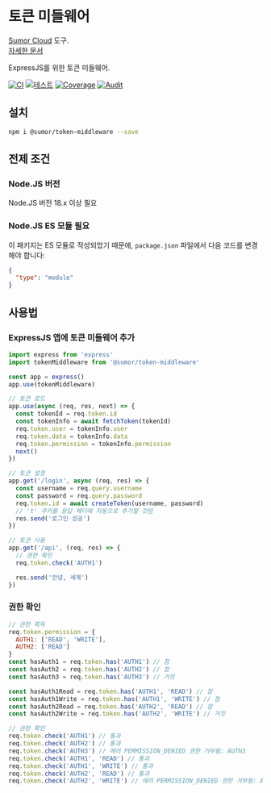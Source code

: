 # 토큰 미들웨어

[Sumor Cloud](https://sumor.cloud) 도구.  
[자세한 문서](https://sumor.cloud/token-middleware)

ExpressJS를 위한 토큰 미들웨어.

[![CI](https://github.com/sumor-cloud/token-middleware/actions/workflows/ci.yml/badge.svg)](https://github.com/sumor-cloud/token-middleware/actions/workflows/ci.yml)
[![테스트](https://github.com/sumor-cloud/token-middleware/actions/workflows/ut.yml/badge.svg)](https://github.com/sumor-cloud/token-middleware/actions/workflows/ut.yml)
[![Coverage](https://github.com/sumor-cloud/token-middleware/actions/workflows/coverage.yml/badge.svg)](https://github.com/sumor-cloud/token-middleware/actions/workflows/coverage.yml)
[![Audit](https://github.com/sumor-cloud/token-middleware/actions/workflows/audit.yml/badge.svg)](https://github.com/sumor-cloud/token-middleware/actions/workflows/audit.yml)

## 설치

```bash
npm i @sumor/token-middleware --save
```

## 전제 조건

### Node.JS 버전

Node.JS 버전 18.x 이상 필요

### Node.JS ES 모듈 필요

이 패키지는 ES 모듈로 작성되었기 때문에,
`package.json` 파일에서 다음 코드를 변경해야 합니다:

```json
{
  "type": "module"
}
```

## 사용법

### ExpressJS 앱에 토큰 미들웨어 추가

```javascript
import express from 'express'
import tokenMiddleware from '@sumor/token-middleware'

const app = express()
app.use(tokenMiddleware)

// 토큰 로드
app.use(async (req, res, next) => {
  const tokenId = req.token.id
  const tokenInfo = await fetchToken(tokenId)
  req.token.user = tokenInfo.user
  req.token.data = tokenInfo.data
  req.token.permission = tokenInfo.permission
  next()
})

// 토큰 설정
app.get('/login', async (req, res) => {
  const username = req.query.username
  const password = req.query.password
  req.token.id = await createToken(username, password)
  // 't' 쿠키를 응답 헤더에 자동으로 추가할 것임
  res.send('로그인 성공')
})

// 토큰 사용
app.get('/api', (req, res) => {
  // 권한 확인
  req.token.check('AUTH1')

  res.send('안녕, 세계')
})
```

### 권한 확인

```javascript
// 권한 획득
req.token.permission = {
  AUTH1: ['READ', 'WRITE'],
  AUTH2: ['READ']
}
const hasAuth1 = req.token.has('AUTH1') // 참
const hasAuth2 = req.token.has('AUTH2') // 참
const hasAuth3 = req.token.has('AUTH3') // 거짓

const hasAuth1Read = req.token.has('AUTH1', 'READ') // 참
const hasAuth1Write = req.token.has('AUTH1', 'WRITE') // 참
const hasAuth2Read = req.token.has('AUTH2', 'READ') // 참
const hasAuth2Write = req.token.has('AUTH2', 'WRITE') // 거짓

// 권한 확인
req.token.check('AUTH1') // 통과
req.token.check('AUTH2') // 통과
req.token.check('AUTH3') // 에러 PERMISSION_DENIED 권한 거부됨: AUTH3
req.token.check('AUTH1', 'READ') // 통과
req.token.check('AUTH1', 'WRITE') // 통과
req.token.check('AUTH2', 'READ') // 통과
req.token.check('AUTH2', 'WRITE') // 에러 PERMISSION_DENIED 권한 거부됨: AUTH2=WRITE
```
